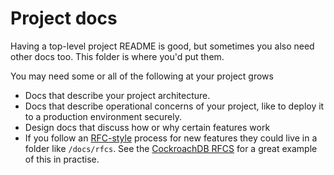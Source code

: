 # Project docs

Having a top-level project README is good, but sometimes you also need other
docs too. This folder is where you'd put them.

You may need some or all of the following at your project grows

- Docs that describe your project architecture.
- Docs that describe operational concerns of your project, like to deploy
it to a production environment securely.
- Design docs that discuss how or why certain features work
- If you follow an [RFC-style](https://en.wikipedia.org/wiki/Request_for_Comments)
process for new features they could live in a folder like `/docs/rfcs`. See
the [CockroachDB RFCS](https://github.com/cockroachdb/cockroach/tree/master/docs/RFCS)
for a great example of this in practise.
